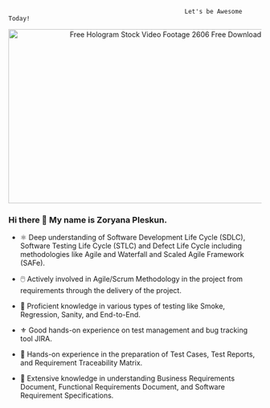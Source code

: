                                                      Let's be Awesome Today!


<div align="center">
<img src="https://media.istockphoto.com/id/1327333898/video/motion-graphic-of-hologram-modern-city-futuristic-technology-digital-urban-design-ai-and.jpg?b=1&amp;s=640x640&amp;k=20&amp;c=QRm8gi3OZepyubcKsWWf4iZEDDCkltXhNpeDeWt7pzU=" jsaction="load:XAeZkd;" jsname="HiaYvf" class="n3VNCb KAlRDb" alt="Free Hologram Stock Video Footage 2606 Free Downloads" data-noaft="1" style="width: 617px; height: 347.062px; margin: 0px;">
</div>




### Hi there 👋 My name is Zoryana Pleskun.

<!--
**Zoryana-QA/Zoryana-QA** is a ✨ _special_ ✨ repository because its `README.md` (this file) appears on your GitHub profile.

Here are some ideas to get you started:

- 🔭 I’m currently working on ...
- 🌱 I’m currently learning ...
- 👯 I’m looking to collaborate on ...
- 🤔 I’m looking for help with ...
- 💬 Ask me about ...
- 📫 How to reach me: ...
- 😄 Pronouns: ...
- ⚡ Fun fact: ...
-->
 - ⚛️ Deep understanding of Software Development Life Cycle (SDLC), Software Testing Life Cycle (STLC) and Defect Life Cycle including methodologies like Agile   and Waterfall and Scaled Agile Framework (SAFe).
 
-  🖱️ Actively involved in Agile/Scrum Methodology in the project from requirements through the delivery of the project.
-  🥇  Proficient knowledge in various types of testing like Smoke, Regression, Sanity, and End-to-End. 
-  ⚜️ Good hands-on experience on test management and bug tracking tool JIRA.
-  📑 Hands-on experience in the preparation of Test Cases, Test Reports, and Requirement Traceability Matrix.
-  🍎 Extensive knowledge in understanding Business Requirements Document, Functional Requirements Document, and Software Requirement Specifications.
